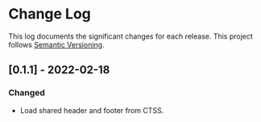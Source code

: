 # Change Log

This log documents the significant changes for each release.
This project follows [Semantic Versioning](http://semver.org/).

## [0.1.1] - 2022-02-18
### Changed
- Load shared header and footer from CTSS.
